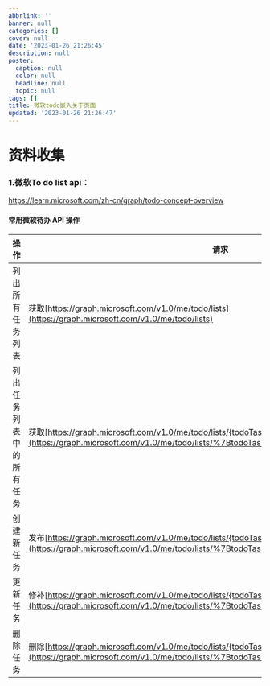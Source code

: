 ```yaml
---
abbrlink: ''
banner: null
categories: []
cover: null
date: '2023-01-26 21:26:45'
description: null
poster:
  caption: null
  color: null
  headline: null
  topic: null
tags: []
title: 微软todo嵌入关于页面
updated: '2023-01-26 21:26:47'
---
```


# 资料收集

### 1.微软To do list api：

https://learn.microsoft.com/zh-cn/graph/todo-concept-overview


#### 常用微软待办 API 操作


| 操作                     | 请求                                                                                                                                                                                 |
| ------------------------ | ------------------------------------------------------------------------------------------------------------------------------------------------------------------------------------ |
| 列出所有任务列表         | 获取[https://graph.microsoft.com/v1.0/me/todo/lists](https://graph.microsoft.com/v1.0/me/todo/lists)                                                                                 |
| 列出任务列表中的所有任务 | 获取[https://graph.microsoft.com/v1.0/me/todo/lists/{todoTaskListId}/tasks](https://graph.microsoft.com/v1.0/me/todo/lists/%7BtodoTaskListId%7D/tasks)                               |
| 创建新任务               | 发布[https://graph.microsoft.com/v1.0/me/todo/lists/{todoTaskListId}/tasks](https://graph.microsoft.com/v1.0/me/todo/lists/%7BtodoTaskListId%7D/tasks)                               |
| 更新任务                 | 修补[https://graph.microsoft.com/v1.0/me/todo/lists/{todoTaskListId}/tasks/{todoTaskId}](https://graph.microsoft.com/v1.0/me/todo/lists/%7BtodoTaskListId%7D/tasks/%7BtodoTaskId%7D) |
| 删除任务                 | 删除[https://graph.microsoft.com/v1.0/me/todo/lists/{todoTaskListId}/tasks/{todoTaskId}](https://graph.microsoft.com/v1.0/me/todo/lists/%7BtodoTaskListId%7D/tasks/%7BtodoTaskId%7D) |
